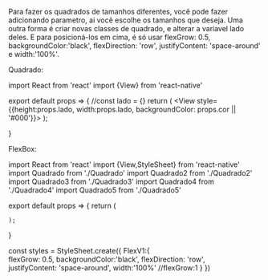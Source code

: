 Para fazer os quadrados de tamanhos diferentes, você pode fazer adicionando parametro, ai você escolhe os tamanhos que deseja. Uma outra forma é criar novas classes de quadrado, e alterar a variavel lado deles. E para posicioná-los em cima, é só usar flexGrow: 0.5, backgroundColor:'black', flexDirection: 'row', justifyContent: 'space-around' e width:'100%'.

Quadrado:

import React from 'react'
import {View} from 'react-native'

export default props => {
    //const lado = {}
    return (
        <View style={{height:props.lado, 
            width:props.lado, 
            backgroundColor: props.cor || '#000'}}>
        </View>
    );

}

FlexBox:

import React from 'react'
import {View,StyleSheet} from 'react-native'
import Quadrado from './Quadrado'
import Quadrado2 from './Quadrado2'
import Quadrado3 from './Quadrado3'
import Quadrado4 from './Quadrado4'
import Quadrado5 from './Quadrado5'

export default props => {
    return (
        <View style={styles.FlexV1}>
            <Quadrado lado = {20} cor=  '#7fffd4'/>
            <Quadrado lado = {25} cor= '#ff801a'/>
            <Quadrado lado = {30} cor= '#7fffd4'/>
            <Quadrado lado = {35} cor= 'pink'/>
            <Quadrado lado = {40} cor= 'blue'/>
        </View>

        
    );
}

const styles = StyleSheet.create({
    FlexV1:{       
        flexGrow: 0.5,
        backgroundColor:'black',
        flexDirection: 'row',        
        justifyContent: 'space-around',
        width:'100%'
        //flexGrow:1
    }
})
